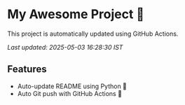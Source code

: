 # My Awesome Project 🚀

This project is automatically updated using GitHub Actions.

_Last updated: 2025-05-03 16:28:30 IST_

## Features
- Auto-update README using Python 🐍
- Auto Git push with GitHub Actions 🤖
